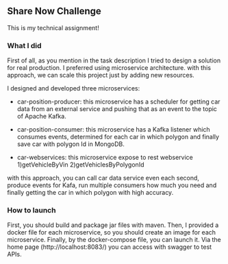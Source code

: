 Share Now Challenge
---
This is my technical assignment!

### What I did
First of all, as you mention in the task description I tried to design a solution for real production.
I preferred using microservice architecture. with this approach, we can scale this project just by adding new resources.

I designed and developed three microservices:

* car-position-producer: this microservice has a scheduler for getting car data from an external service and pushing that as an event to the topic of Apache Kafka.

* car-position-consumer: this microservice has a Kafka listener which consumes events, determined for each car in which
  polygon and finally save car with polygon Id in MongoDB.

* car-webservices: this microservice expose to rest webservice 1)getVehicleByVin 2)getVehiclesByPolygonId

with this approach, you can call car data service even each second, produce events for Kafa, run multiple consumers
how much you need and finally getting the car in which polygon with high accuracy.



### How to launch

First, you should build and package jar files with maven.
Then,  I provided a docker file for each microservice, so you should create an image for each microservice.
Finally, by the docker-compose file, you can launch it.
Via the home page (http://localhost:8083/) you can access with swagger to test APIs.
